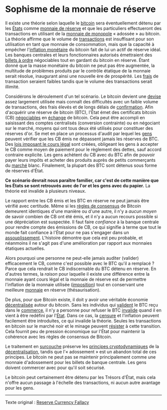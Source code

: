 Sophisme de la monnaie de réserve
=================================

Il existe une théorie selon laquelle le [bitcoin](ch101-glossary.md#bitcoin) sera éventuellement détenu par les [États](ch101-glossary.md#état) comme [monnaie de réserve](ch017-reservation-principle.md) et que les particuliers effectueront des transactions en utilisant de la [monnaie de monopole](ch005-money-taxonomy.md) « adossée » au bitcoin. La théorie affirme que le volume de [transactions](ch101-glossary.md#bitcoin) est insuffisant pour son utilisation en tant que monnaie de consommation, mais que la capacité à empêcher l'[inflation monétaire](https://fr.wikipedia.org/wiki/Cr%C3%A9ation_mon%C3%A9taire) du bitcoin fait de lui un actif de réserve idéal. Les banques centrales et leurs fonctionnaires autorisés émettraient des [billets à ordre](https://fr.wikipedia.org/wiki/Effet_de_commerce#Billet_%C3%A0_ordre) négociables tout en gardant du bitcoin en réserve. Étant donné que la masse monétaire du bitcoin ne peut pas être augmentée, la multitude de problèmes produits par le contrôle étatique de la monnaie serait résolue, inaugurant ainsi une nouvelle ère de prospérité. Les [frais](ch101-glossary.md#frais) de transaction seraient faibles tandis que le volume des transactions serait illimité.

Considérons le déroulement d'un tel scénario. Le bitcoin devient une [devise](https://fr.wikipedia.org/wiki/Devise_(monnaie)) assez largement utilisée mais connaît des difficultés avec un faible volume de transactions, des frais élevés et de longs délais de [confirmation](ch101-glossary.md#confirmation). Afin d'acquérir une réserve de bitcoin (BTC), l'État émet des certificats bitcoin (CB) [négociables](https://fr.wikipedia.org/wiki/Titre_de_cr%C3%A9ance_n%C3%A9gociable) en [échange](ch101-glossary.md#échange) de bitcoin. Cela peut être accompli en saisissant des comptes centralisés (conversion contrainte) ou en négociant sur le marché, moyens qui ont tous deux été utilisés pour constituer des réserves d'or. Se met en place un processus d'audit par lequel les [gens](ch101-glossary.md#personne) peuvent vérifier que les CB émis ne dépassent jamais les réserves de BTC. Des [lois imposant le cours légal](https://fr.wikipedia.org/wiki/Cours_l%C3%A9gal) sont créées, obligeant les gens à accepter le CB comme moyen de paiement pour le règlement des dettes, sauf accord contraire explicite. Les gens achètent du CB avec du BTC afin de pouvoir payer leurs impôts et acheter des produits auprès de petits commerçants du [marché](ch101-glossary.md#marché) blanc. Finalement, la plupart des BTC sont détenus sous forme de réserves d'État.

**Ce scénario devrait nous paraître familier, car c'est de cette manière que les États se sont retrouvés avec de l'or et les gens avec du papier.** La théorie est invalide à plusieurs niveaux.

Le rapport entre les CB émis et les BTC en réserve ne peut jamais être vérifié avec certitude. Même si les [règles de consensus](ch101-glossary.md#règles-de-consensus) de Bitcoin demeurent identiques d'une manière ou d'une autre, il n'y a *aucun moyen* de savoir combien de CB ont été émis, et il n'y a aucun recours possible si une dépréciation est suspectée. Il faut faire *confiance* à la banque centrale pour rendre compte des émissions de CB, ce qui signifie à terme que tout le monde fait confiance à l'État pour ne pas s'engager dans un [assouplissement](https://fr.wikipedia.org/wiki/Assouplissement_quantitatif). L'histoire démontre que cela est peu probable, et néanmoins il ne s'agit pas d'une amélioration par rapport aux monnaies étatiques actuelles.

Alors pourquoi une personne ne peut-elle jamais auditer (valider) efficacement le CB, comme c'est possible avec le BTC qu'il a remplacé ? Parce que cela rendrait le CB indiscernable du BTC détenu en réserve. En d'autres termes, la *raison* pour laquelle il existe une différence entre la monnaie ayant cours légal et la monnaie de réserve est de permettre l'inflation de la monnaie utilisée ([imposition](https://fr.wikipedia.org/wiki/Seigneuriage)) tout en conservant une meilleure [monnaie](https://fr.wikipedia.org/wiki/Loi_de_Gresham) en réserve (thésaurisation).

De plus, pour que Bitcoin existe, il doit y avoir une véritable économie [décentralisée](ch101-glossary.md#décentralisation) autour du bitcoin. Sans les individus qui [valident](ch101-glossary.md#validation) le BTC reçu dans le [commerce](ch101-glossary.md#commerce), il n'y a personne pour refuser le BTC [invalide](ch101-glossary.md#validité) quand il en vient à être redéfini par l'[État](ch087-fedcoin-objectives.md). Dans ce cas, la [censure](ch028-censorship-resistance-property.md) et l'inflation peuvent facilement être introduites, ce qui invalide la théorie. Seules les transactions en bitcoin sur le marché noir et le minage peuvent [résister](ch004-axiom-of-resistance.md) à cette transition. Cela fournit peu de pression économique sur l'État pour maintenir la cohérence avec les règles de consensus de Bitcoin.

Le traitement en [surcouche](ch101-glossary.md#surcouche) préserve les [principes cryptodynamiques](ch027-cryptodynamic-principles.md) de la [décentralisation](ch101-glossary.md#décentralisation), tandis que l'« adossement » est un abandon total de ces principes. Le bitcoin ne peut pas se maintenir principalement comme une monnaie d'adossement pour les billets de banque centrale. Les gens doivent commercer avec pour qu'il soit sécurisé.

Le bitcoin peut certainement être détenu par les Trésors d'État, mais cela n'offre aucun passage à l'échelle des transactions, ni aucun autre avantage pour les gens.

---

Texte original : [Reserve Currency Fallacy](https://github.com/libbitcoin/libbitcoin-system/wiki/Reserve-Currency-Fallacy)